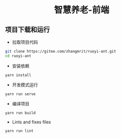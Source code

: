 <h1 align="center">智慧养老-前端</h1>

项目下载和运行
----

- 拉取项目代码
```bash
git clone https://gitee.com/zhangmrit/ruoyi-ant.git
cd ruoyi-ant
```

- 安装依赖
```
yarn install
```

- 开发模式运行
```
yarn run serve
```

- 编译项目
```
yarn run build
```

- Lints and fixes files
```
yarn run lint
```

